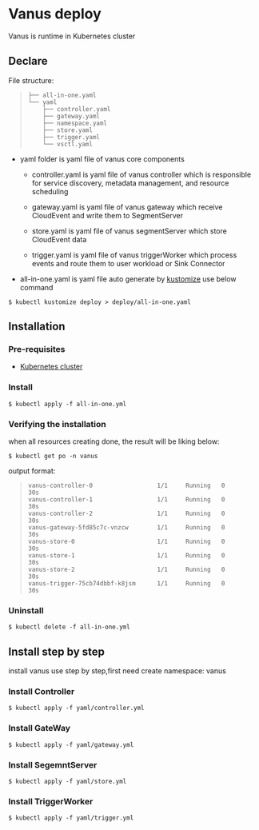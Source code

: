 # Vanus deploy

Vanus is runtime in Kubernetes cluster

## Declare

File structure:
> ```
> ├── all-in-one.yaml
> └── yaml
>     ├── controller.yaml
>     ├── gateway.yaml
>     ├── namespace.yaml
>     ├── store.yaml
>     ├── trigger.yaml
>     └── vsctl.yaml
> 
> ```
* yaml folder is yaml file of vanus core components

  * controller.yaml is yaml file of vanus controller which is responsible for service discovery, metadata management, and resource scheduling
  
  * gateway.yaml is yaml file of vanus gateway which receive CloudEvent and write them to SegmentServer
  
  * store.yaml is yaml file of vanus segmentServer which store CloudEvent data
  
  * trigger.yaml is yaml file of vanus triggerWorker which process events and route them to user workload or Sink Connector

* all-in-one.yaml is yaml file auto generate by [kustomize]  use below command

```shell
$ kubectl kustomize deploy > deploy/all-in-one.yaml
```

## Installation

### Pre-requisites
- [Kubernetes cluster]( https://kubernetes.io/docs/setup/)

### Install

```shell
$ kubectl apply -f all-in-one.yml
```
### Verifying the installation

when all resources creating done, the result will be liking below:
```shell
$ kubectl get po -n vanus
```
output format:
>```
> vanus-controller-0                  1/1     Running   0             30s
> vanus-controller-1                  1/1     Running   0             30s
> vanus-controller-2                  1/1     Running   0             30s
> vanus-gateway-5fd85c7c-vnzcw        1/1     Running   0             30s
> vanus-store-0                       1/1     Running   0             30s
> vanus-store-1                       1/1     Running   0             30s
> vanus-store-2                       1/1     Running   0             30s
> vanus-trigger-75cb74dbbf-k8jsm      1/1     Running   0             30s
> ```

### Uninstall

```shell
$ kubectl delete -f all-in-one.yml
```

## Install step by step

install vanus use step by step,first need create namespace: vanus

### Install Controller

```shell
$ kubectl apply -f yaml/controller.yml
```

### Install GateWay

```shell
$ kubectl apply -f yaml/gateway.yml
```

### Install SegemntServer

```shell
$ kubectl apply -f yaml/store.yml
```

### Install TriggerWorker

```shell
$ kubectl apply -f yaml/trigger.yml
```

[kustomize]: https://kustomize.io/
